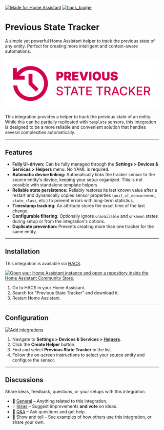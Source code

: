 [![Made for Home Assistant](https://img.shields.io/badge/Made%20for-Home%20Assistant-blue?style=for-the-badge&logo=homeassistant)](https://www.home-assistant.io/)
[![hacs_badge](https://img.shields.io/badge/HACS-Default-orange.svg?style=for-the-badge)](https://github.com/hacs/integration)

# Previous State Tracker
A simple yet powerful Home Assistant helper to track the previous state of any entity. Perfect for creating more intelligent and context-aware automations.

![Logo](/logo/logo.png)

This integration provides a helper to track the previous state of an entity. While this can be partially replicated with `template` sensors, this integration is designed to be a more reliable and convenient solution that handles several complexities automatically.

---

## Features

*   **Fully UI-driven:** Can be fully managed through the **Settings > Devices & Services > Helpers** menu. No YAML is required.
*   **Automatic device linking:** Automatically links the tracker sensor to the source entity's device, keeping your setup organized. This is not possible with standalone template helpers.
*   **Reliable state persistence:** Reliably restores its last known value after a restart and dynamically copies sensor properties (`unit_of_measurement`, `state_class`, etc.) to prevent errors with long-term statistics.
*   **Timestamp tracking:** An attribute stores the exact time of the last change.
*   **Configurable filtering:** Optionally ignore `unavailable` and `unknown` states during setup or from the integration's options.
*   **Duplicate prevention:** Prevents creating more than one tracker for the same entity.

---

## Installation

This integration is available via [HACS](https://hacs.xyz/).

[![Open your Home Assistant instance and open a repository inside the Home Assistant Community Store.](https://my.home-assistant.io/badges/hacs_repository.svg)](https://my.home-assistant.io/redirect/hacs_repository/?owner=klaptafel&repository=ha-previous-state-tracker&category=integration)

1.  Go to HACS in your Home Assistant.
2.  Search for "Previous State Tracker" and download it.
3.  Restart Home Assistant.

---

## Configuration

[![Add integrations](https://my.home-assistant.io/badges/config_flow_start.svg)](https://my.home-assistant.io/redirect/config_flow_start?domain=previous_state_tracker)

1.  Navigate to **Settings > Devices & Services > [Helpers](https://my.home-assistant.io/redirect/helpers/)**.
2.  Click the **Create Helper** button.
3.  Find and select **Previous State Tracker** in the list.
4.  Follow the on-screen instructions to select your source entity and configure the sensor.

---

## Discussions
Share ideas, feedback, questions, or your setups with this integration.

- 💬 [General](../../discussions/categories/general) – Anything related to this integration.  
- 💡 [Ideas](../../discussions/categories/ideas) – Suggest improvements **and vote** on ideas. 
- 🙏 [Q&A](../../discussions/categories/q-a) – Ask questions and get help.  
- 🙌 [Show and tell](../../discussions/categories/show-and-tell) – See examples of how others use this integration, or share your own.
